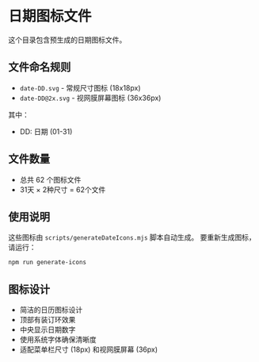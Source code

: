 # 日期图标文件

这个目录包含预生成的日期图标文件。

## 文件命名规则

- `date-DD.svg` - 常规尺寸图标 (18x18px)
- `date-DD@2x.svg` - 视网膜屏幕图标 (36x36px)

其中：

- DD: 日期 (01-31)

## 文件数量

- 总共 62 个图标文件
- 31天 × 2种尺寸 = 62个文件

## 使用说明

这些图标由 `scripts/generateDateIcons.mjs` 脚本自动生成。
要重新生成图标，请运行：

```bash
npm run generate-icons
```

## 图标设计

- 简洁的日历图标设计
- 顶部有装订环效果
- 中央显示日期数字
- 使用系统字体确保清晰度
- 适配菜单栏尺寸 (18px) 和视网膜屏幕 (36px)
